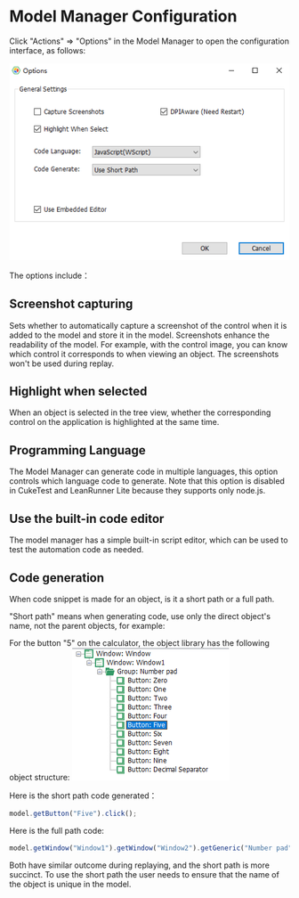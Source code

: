 # Model Manager Configuration

Click "Actions" =&gt; "Options" in the Model Manager to open the configuration interface, as follows:

![](../.gitbook/assets/model-option.png)

The options include：

## Screenshot capturing

Sets whether to automatically capture a screenshot of the control when it is added to the model and store it in the model. Screenshots enhance the readability of the model. For example, with the control image, you can know which control it corresponds to when viewing an object. The screenshots won't be used during replay.

## Highlight when selected

When an object is selected in the tree view, whether the corresponding control on the application is highlighted at the same time.

## Programming Language

The Model Manager can generate code in multiple languages, this option controls which language code to generate. Note that this option is disabled in CukeTest and LeanRunner Lite because they supports only node.js.

## Use the built-in code editor

The model manager has a simple built-in script editor, which can be used to test the automation code as needed.

## Code generation

When code snippet is made for an object, is it a short path or a full path.

"Short path" means when generating code, use only the direct object's name, not the parent objects, for example:

For the button "5" on the calculator, the object library has the following object structure: ![](../.gitbook/assets/button-5-model.png)

Here is the short path code generated：

```javascript
model.getButton("Five").click();
```

Here is the full path code:

```javascript
model.getWindow("Window1").getWindow("Window2").getGeneric("Number pad").getButton("Five").click();
```

Both have similar outcome during replaying, and the short path is more succinct. To use the short path the user needs to ensure that the name of the object is unique in the model.

